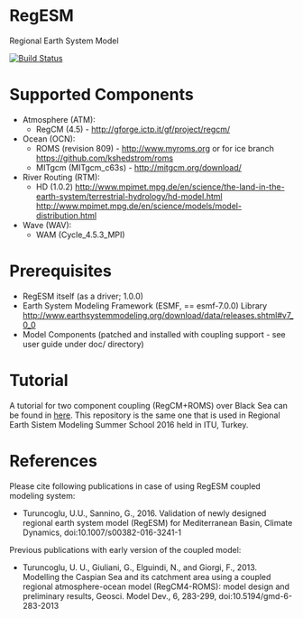 RegESM
======

Regional Earth System Model

[![Build Status](https://travis-ci.org/uturuncoglu/RegESM.svg?branch=master)](https://travis-ci.org/uturuncoglu/RegESM)

Supported Components
====================

* Atmosphere (ATM):
    * RegCM (4.5) - http://gforge.ictp.it/gf/project/regcm/
* Ocean (OCN): 
    * ROMS (revision 809) - http://www.myroms.org or for ice branch https://github.com/kshedstrom/roms
    * MITgcm (MITgcm_c63s) - http://mitgcm.org/download/
* River Routing (RTM): 
    * HD (1.0.2)
      http://www.mpimet.mpg.de/en/science/the-land-in-the-earth-system/terrestrial-hydrology/hd-model.html
      http://www.mpimet.mpg.de/en/science/models/model-distribution.html
* Wave (WAV):
    * WAM (Cycle_4.5.3_MPI)

Prerequisites
=============

* RegESM itself (as a driver; 1.0.0)
* Earth System Modeling Framework (ESMF, == esmf-7.0.0) Library
  http://www.earthsystemmodeling.org/download/data/releases.shtml#v7_0_0
* Model Components (patched and installed with coupling support - see user guide under doc/ directory)

Tutorial
========

A tutorial for two component coupling (RegCM+ROMS) over Black Sea can be found in [here](https://github.com/uturuncoglu/summer_school-resm_2016). This repository is the same one that is used in Regional Earth Sistem Modeling Summer School 2016 held in ITU, Turkey.

References
=============

Please cite following publications in case of using RegESM coupled modeling system: 

* Turuncoglu, U.U., Sannino, G., 2016. Validation of newly designed regional earth system model (RegESM) for Mediterranean Basin, Climate Dynamics, doi:10.1007/s00382-016-3241-1

Previous publications with early version of the coupled model:

* Turuncoglu, U. U., Giuliani, G., Elguindi, N., and Giorgi, F., 2013. Modelling the Caspian Sea and its catchment area using a coupled regional atmosphere-ocean model (RegCM4-ROMS): model design and preliminary results, Geosci. Model Dev., 6, 283-299, doi:10.5194/gmd-6-283-2013
